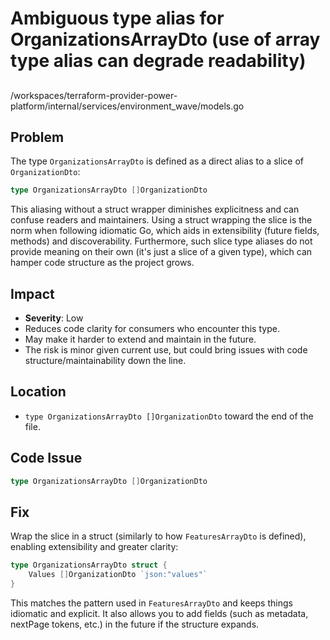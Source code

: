 # Ambiguous type alias for OrganizationsArrayDto (use of array type alias can degrade readability)

##

/workspaces/terraform-provider-power-platform/internal/services/environment_wave/models.go

## Problem

The type `OrganizationsArrayDto` is defined as a direct alias to a slice of `OrganizationDto`:

```go
type OrganizationsArrayDto []OrganizationDto
```

This aliasing without a struct wrapper diminishes explicitness and can confuse readers and maintainers. Using a struct wrapping the slice is the norm when following idiomatic Go, which aids in extensibility (future fields, methods) and discoverability. Furthermore, such slice type aliases do not provide meaning on their own (it's just a slice of a given type), which can hamper code structure as the project grows.

## Impact

- **Severity**: Low  
- Reduces code clarity for consumers who encounter this type.
- May make it harder to extend and maintain in the future.
- The risk is minor given current use, but could bring issues with code structure/maintainability down the line.

## Location

- `type OrganizationsArrayDto []OrganizationDto` toward the end of the file.

## Code Issue

```go
type OrganizationsArrayDto []OrganizationDto
```

## Fix

Wrap the slice in a struct (similarly to how `FeaturesArrayDto` is defined), enabling extensibility and greater clarity:

```go
type OrganizationsArrayDto struct {
    Values []OrganizationDto `json:"values"`
}
```

This matches the pattern used in `FeaturesArrayDto` and keeps things idiomatic and explicit. It also allows you to add fields (such as metadata, nextPage tokens, etc.) in the future if the structure expands.

